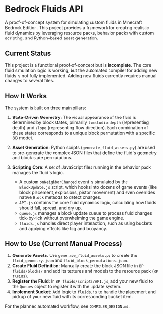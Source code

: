 # Bedrock Fluids API

A proof-of-concept system for simulating custom fluids in Minecraft Bedrock Edition. This project provides a framework for creating realistic fluid dynamics by leveraging resource packs, behavior packs with custom scripting, and Python-based asset generation.

## Current Status

This project is a functional proof-of-concept but is **incomplete**. The core fluid simulation logic is working, but the automated compiler for adding new fluids is not fully implemented. Adding new fluids currently requires manual changes to several files.

## How It Works

The system is built on three main pillars:

1.  **State-Driven Geometry**: The visual appearance of the fluid is determined by block states, primarily `lumstudio:depth` (representing depth) and `slope` (representing flow direction). Each combination of these states corresponds to a unique block permutation with a specific 3D model.

2.  **Asset Generation**: Python scripts (`generate_fluid_assets.py`) are used to pre-generate the complex JSON files that define the fluid's geometry and block state permutations.

3.  **Scripting Core**: A set of JavaScript files running in the behavior pack manages the fluid's logic.
    -   A custom `onNeighborChanged` event is simulated by the `BlockUpdate.js` script, which hooks into dozens of game events (like block placement, explosions, piston movement) and even overrides native `Block` methods to detect changes.
    -   `API.js` contains the core fluid dynamics logic, calculating how fluids should fall, spread, and dry up.
    -   `queue.js` manages a block update queue to process fluid changes tick-by-tick without overwhelming the game engine.
    -   `fluids.js` handles direct player interaction, such as using buckets and applying effects like fog and buoyancy.

## How to Use (Current Manual Process)

1.  **Generate Assets**: Use `generate_fluid_assets.py` to create the `fluid_geometry.json` and `fluid_block_permutations.json`.
2.  **Create Fluid Definition**: Manually create the block JSON file in `BP fluids/blocks/` and add its textures and models to the resource pack (`RP fluids`).
3.  **Register the Fluid**: In `BP fluids/scripts/API.js`, add your new fluid to the `Queues` object to register it with the update system.
4.  **Implement Bucket**: Add logic to `fluids.js` to handle the placement and pickup of your new fluid with its corresponding bucket item.

For the planned automated workflow, see `COMPILER_DESIGN.md`.